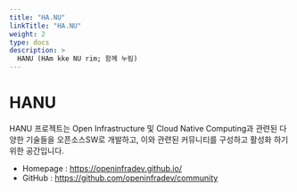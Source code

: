 ```yaml
---
title: "HA.NU"
linkTitle: "HA.NU"
weight: 2
type: docs
description: >
  HANU (HAm kke NU rim; 함께 누림)
---
```



# HANU
HANU 프로젝트는 Open Infrastructure 및 Cloud Native Computing과 관련된 다양한 기술들을 오픈소스SW로 개발하고, 이와 관련된 커뮤니티를 구성하고 활성화 하기 위한 공간입니다.

* Homepage : https://openinfradev.github.io/
* GitHub : https://github.com/openinfradev/community
